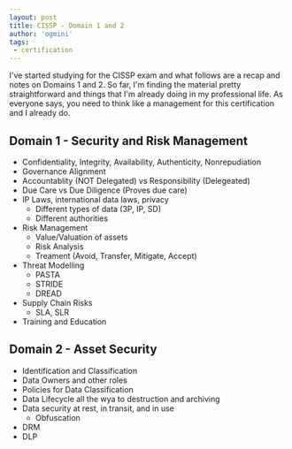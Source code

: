 ```yaml
---
layout: post
title: CISSP - Domain 1 and 2
author: 'ogmini'
tags:
 - certification
---
```


I've started studying for the CISSP exam and what follows are a recap and notes on Domains 1 and 2. So far, I'm finding the material pretty straightforward and things that I'm already doing in my professional life. As everyone says, you need to think like a management for this certification and I already do. 

## Domain 1 - Security and Risk Management

- Confidentiality, Integrity, Availability, Authenticity, Nonrepudiation
- Governance Alignment
- Accountablity (NOT Delegated) vs Responsibility (Delegeated)
- Due Care vs Due Diligence (Proves due care)
- IP Laws, international data laws, privacy
    - Different types of data (3P, IP, SD)
    - Different authorities
- Risk Management
    - Value/Valuation of assets
    - Risk Analysis
    - Treament (Avoid, Transfer, Mitigate, Accept)
- Threat Modelling
    - PASTA
    - STRIDE
    - DREAD
- Supply Chain Risks
    - SLA, SLR
- Training and Education

## Domain 2 - Asset Security

- Identification and Classification
- Data Owners and other roles
- Policies for Data Classification 
- Data Lifecycle all the wya to destruction and archiving
- Data security at rest, in transit, and in use
    - Obfuscation
- DRM
- DLP